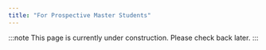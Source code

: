 ```yaml
---
title: "For Prospective Master Students"
---
```


:::note
This page is currently under construction. Please check back later.
::: 
